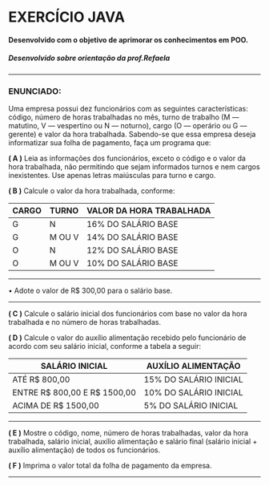 
# EXERCÍCIO JAVA
#### Desenvolvido com o objetivo de aprimorar os conhecimentos em POO.
##### Desenvolvido sobre orientação da prof.Refaela

---
  



### ENUNCIADO:
Uma empresa possui dez funcionários com as seguintes características: código, número de horas trabalhadas no mês, turno de trabalho (M — matutino, V — vespertino ou N — noturno), cargo (O — operário ou G — gerente) e valor da hora trabalhada. Sabendo-se que essa empresa deseja informatizar sua folha de pagamento, faça um programa que:

**( A )** Leia as informações dos funcionários, exceto o código e o valor da hora trabalhada, não permitindo que sejam informados turnos e nem cargos inexistentes. Use apenas letras maiúsculas para turno e cargo.

**( B )** Calcule o valor da hora trabalhada, conforme:

|CARGO|TURNO|VALOR DA HORA TRABALHADA|
|-----|------|-------------------|
|G    |N     |16% DO SALÁRIO BASE| 
|G    |M OU V|14% DO SALÁRIO BASE|
|O    |N     |12% DO SALÁRIO BASE|
|O    |M OU V|10% DO SALÁRIO BASE|

---
• Adote o valor de R$ 300,00 para o salário base.

---

**( C )** Calcule o salário inicial dos funcionários com base no valor da hora trabalhada e no número de horas trabalhadas.

**( D )** Calcule o valor do auxílio alimentação recebido pelo funcionário de acordo com seu salário inicial, conforme a tabela a seguir:

|SALÁRIO INICIAL               |  AUXÍLIO ALIMENTAÇÃO |
|------------------------------|----------------------|
|ATÉ R$ 800,00                 |15% DO SALÁRIO INICIAL| 
|ENTRE R$ 800,00 E R$ 1500,00  |10% DO SALÁRIO INICIAL|
|ACIMA DE R$ 1500,00           |5% DO SALÁRIO INICIAL |


---  

**( E )** Mostre o código, nome, número de horas trabalhadas, valor da hora trabalhada, salário inicial, auxílio alimentação e salário final (salário inicial + auxílio alimentação) de todos os funcionários.

**( F )** Imprima o valor total da folha de pagamento da empresa.

---

